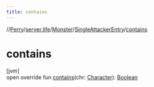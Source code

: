 ```yaml
---
title: contains
---
```

//[Perry](../../../../index.html)/[server.life](../../index.html)/[Monster](../index.html)/[SingleAttackerEntry](index.html)/[contains](contains.html)



# contains



[jvm]\
open override fun [contains](contains.html)(chr: [Character](../../../client/-character/index.html)): [Boolean](https://kotlinlang.org/api/latest/jvm/stdlib/kotlin/-boolean/index.html)




